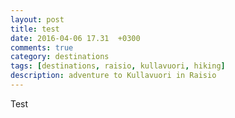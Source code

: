 ```yaml
---
layout: post
title: test
date: 2016-04-06 17.31  +0300
comments: true
category: destinations
tags: [destinations, raisio, kullavuori, hiking]
description: adventure to Kullavuori in Raisio
---
```

Test

